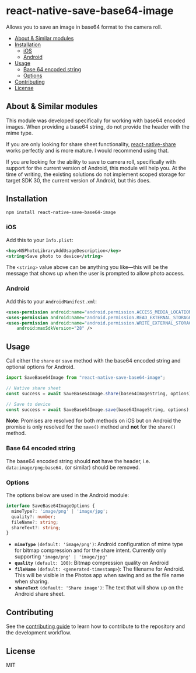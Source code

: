 # react-native-save-base64-image

Allows you to save an image in base64 format to the camera roll.

- [About & Similar modules](#about--similar-modules)
- [Installation](#installation)
  - [iOS](#ios)
  - [Android](#android)
- [Usage](#usage)
  - [Base 64 encoded string](#base-64-encoded-string)
  - [Options](#options)
- [Contributing](#contributing)
- [License](#license)


## About & Similar modules

This module was developed specifically for working with base64 encoded images. When providing a base64 string, do not provide the header with the mime type.

If you are only looking for share sheet functionality, [react-native-share](https://github.com/react-native-share/react-native-share) works perfectly and is more mature. I would recommend using that.

If you are looking for the ability to save to camera roll, specifically with support for the current version of Android, this module will help you. At the time of writing, the existing solutions do not implement scoped storage for target SDK 30, the current version of Android, but this does.


## Installation

```sh
npm install react-native-save-base64-image
```

### iOS

Add this to your `Info.plist`:

```xml
<key>NSPhotoLibraryAddUsageDescription</key>
<string>Save photo to device</string>
```

The `<string>` value above can be anything you like—this will be the message that shows up when the user is prompted to allow photo access.

### Android

Add this to your `AndroidManifest.xml`:

```xml
<uses-permission android:name="android.permission.ACCESS_MEDIA_LOCATION"/>
<uses-permission android:name="android.permission.READ_EXTERNAL_STORAGE" />
<uses-permission android:name="android.permission.WRITE_EXTERNAL_STORAGE"
    android:maxSdkVersion="28" />
```

## Usage

Call either the `share` or `save` method with the base64 encoded string and optional options for Android.

```js
import SaveBase64Image from "react-native-save-base64-image";

// Native share sheet
const success = await SaveBase64Image.share(base64ImageString, options);

// Save to device
const success = await SaveBase64Image.save(base64ImageString, options);
```

**Note**: Promises are resolved for both methods on iOS but on Android the promise is only resolved for the `save()` method and **not** for the `share()` method.


### Base 64 encoded string

The base64 encoded string should **not** have the header, i.e. `data:image/png;base64,` (or similar) should be removed.


### Options

The options below are used in the Android module:

```ts
interface SaveBase64ImageOptions {
  mimeType?: 'image/png' | 'image/jpg';
  quality?: number;
  fileName?: string;
  shareText?: string;
}
```

- **`mimeType`** `(default: 'image/png')`: Android configuration of mime type for bitmap compression and for the share intent. Currently only supporting `'image/png' | 'image/jpg'`
- **`quality`** `(default: 100)`: Bitmap compression quality on Android
- **`fileName`** `(default: <generated-timestamp>`): The filename for Android. This will be visible in the Photos app when saving and as the file name when sharing.
- **`shareText`** `(default: 'Share image')`: The text that will show up on the Android share sheet.


## Contributing

See the [contributing guide](CONTRIBUTING.md) to learn how to contribute to the repository and the development workflow.

## License

MIT
